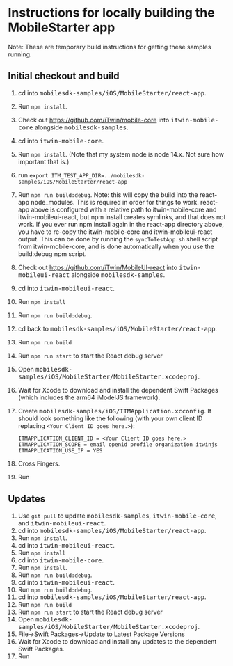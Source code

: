 # Instructions for locally building the MobileStarter app 

Note: These are temporary build instructions for getting these samples running.

## Initial checkout and build

1. cd into <span style="font-family: monospace">mobilesdk-samples/iOS/MobileStarter/react-app</span>.
1. Run `npm install`.
1. Check out https://github.com/iTwin/mobile-core into <span style="font-family: monospace">itwin-mobile-core</span> alongside <span style="font-family: monospace">mobilesdk-samples</span>.
1. cd into <span style="font-family: monospace">itwin-mobile-core</span>.
1. Run `npm install`. (Note that my system node is node 14.x. Not sure how important that is.)
1. run `export ITM_TEST_APP_DIR=../mobilesdk-samples/iOS/MobileStarter/react-app`
1. Run `npm run build:debug`. Note: this will copy the build into the react-app node_modules. This is required in order for things to work. react-app above is configured with a relative path to itwin-mobile-core and itwin-mobileui-react, but npm install creates symlinks, and that does not work. If you ever run npm install again in the react-app directory above, you have to re-copy the itwin-mobile-core and itwin-mobileui-react output. This can be done by running the `syncToTestApp.sh` shell script from itwin-mobile-core, and is done automatically when you use the build:debug npm script.
1. Check out https://github.com/iTwin/MobileUI-react into <span style="font-family: monospace">itwin-mobileui-react</span> alongside <span style="font-family: monospace">mobilesdk-samples</span>.
1. cd into <span style="font-family: monospace">itwin-mobileui-react</span>.
1. Run `npm install`
1. Run `npm run build:debug`.
1. cd back to <span style="font-family: monospace">mobilesdk-samples/iOS/MobileStarter/react-app</span>.
1. Run `npm run build`
1. Run `npm run start` to start the React debug server
1. Open <span style="font-family: monospace">mobilesdk-samples/iOS/MobileStarter/MobileStarter.xcodeproj</span>.
1. Wait for Xcode to download and install the dependent Swift Packages (which includes the arm64 iModelJS framework).
1. Create <span style="font-family: monospace">mobilesdk-samples/iOS/ITMApplication.xcconfig</span>. It should look something like the following (with your own client ID replacing `<Your Client ID goes here.>`):

    ```
    ITMAPPLICATION_CLIENT_ID = <Your Client ID goes here.>
    ITMAPPLICATION_SCOPE = email openid profile organization itwinjs
    ITMAPPLICATION_USE_IP = YES
    ```

1. Cross Fingers.
1. Run

## Updates

1. Use `git pull` to update <span style="font-family: monospace">mobilesdk-samples</span>, <span style="font-family: monospace">itwin-mobile-core</span>, and <span style="font-family: monospace">itwin-mobileui-react</span>.
1. cd into <span style="font-family: monospace">mobilesdk-samples/iOS/MobileStarter/react-app</span>.
1. Run `npm install`.
1. cd into <span style="font-family: monospace">itwin-mobileui-react</span>.
1. Run `npm install`
1. cd into <span style="font-family: monospace">itwin-mobile-core</span>.
1. Run `npm install`.
1. Run `npm run build:debug`.
1. cd into <span style="font-family: monospace">itwin-mobileui-react</span>.
1. Run `npm run build:debug`.
1. cd into <span style="font-family: monospace">mobilesdk-samples/iOS/MobileStarter/react-app</span>.
1. Run `npm run build`
1. Run `npm run start` to start the React debug server
1. Open <span style="font-family: monospace">mobilesdk-samples/iOS/MobileStarter/MobileStarter.xcodeproj</span>.
1. File->Swift Packages->Update to Latest Package Versions
1. Wait for Xcode to download and install any updates to the dependent Swift Packages.
1. Run
